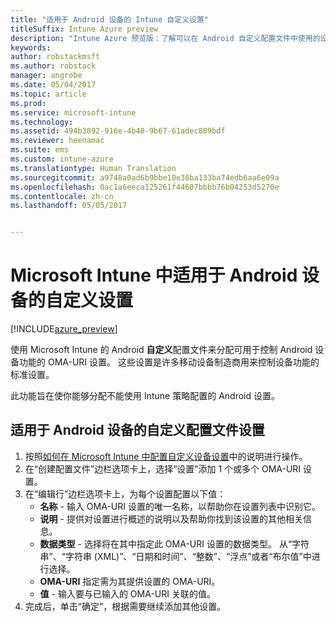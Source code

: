 ```yaml
---
title: "适用于 Android 设备的 Intune 自定义设置"
titleSuffix: Intune Azure preview
description: "Intune Azure 预览版：了解可以在 Android 自定义配置文件中使用的设置。"
keywords: 
author: robstackmsft
ms.author: robstack
manager: angrobe
ms.date: 05/04/2017
ms.topic: article
ms.prod: 
ms.service: microsoft-intune
ms.technology: 
ms.assetid: 494b3892-916e-4b40-9b67-61adec889bdf
ms.reviewer: heenamac
ms.suite: ems
ms.custom: intune-azure
ms.translationtype: Human Translation
ms.sourcegitcommit: a9748a0ad6b9bbe10e36ba133ba74edb6aa6e09a
ms.openlocfilehash: 0ac1a6eeca125261f44607bbbb76b04253d5270e
ms.contentlocale: zh-cn
ms.lasthandoff: 05/05/2017


---
```


# <a name="custom-settings-for-android-devices-in-microsoft-intune"></a>Microsoft Intune 中适用于 Android 设备的自定义设置

[!INCLUDE[azure_preview](../includes/azure_preview.md)]

使用 Microsoft Intune 的 Android **自定义**配置文件来分配可用于控制 Android 设备功能的 OMA-URI 设置。 这些设置是许多移动设备制造商用来控制设备功能的标准设置。

此功能旨在使你能够分配不能使用 Intune 策略配置的 Android 设置。

## <a name="custom-profile-settings-for-android-devices"></a>适用于 Android 设备的自定义配置文件设置

1. 按照[如何在 Microsoft Intune 中配置自定义设备设置](how-to-configure-custom-settings.md)中的说明进行操作。
2. 在“创建配置文件”边栏选项卡上，选择“设置”添加 1 个或多个 OMA-URI 设置。
3. 在“编辑行”边栏选项卡上，为每个设置配置以下值：
    - **名称** - 输入 OMA-URI 设置的唯一名称，以帮助你在设置列表中识别它。
    - **说明** - 提供对设置进行概述的说明以及帮助你找到该设置的其他相关信息。
    - **数据类型** - 选择将在其中指定此 OMA-URI 设置的数据类型。 从“字符串”、“字符串 (XML)”、“日期和时间”、“整数”、“浮点”或者“布尔值”中进行选择。
    - **OMA-URI** 指定需为其提供设置的 OMA-URI。
    - **值** - 输入要与已输入的 OMA-URI 关联的值。
4. 完成后，单击“确定”，根据需要继续添加其他设置。

